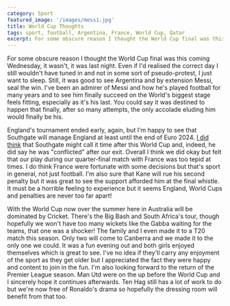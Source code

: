 ```yaml
---
category: Sport
featured_image: '/images/messi.jpg'
title: World Cup Thoughts
tags: sport, football, Argentina, France, World Cup, Qatar
excerpt: For some obscure reason I thought the World Cup final was this coming Wednesday, it wasn't, it was last night. Even if I'd realised the correct day I still wouldn't have tuned in and not in some sort of pseudo-protest, I just want to sleep. Still, it was good to see Argentina and by extension Messi, seal the win. I've been an admirer of Messi and how he's played football for many years and to see him finally succeed on the World's biggest stage feels fitting, especially as it's his last. You could say it was destined to happen that finally, after so many attempts, the only accolade eluding him would finally be his.
---
```

For some obscure reason I thought the World Cup final was this coming Wednesday, it wasn't, it was last night. Even if I'd realised the correct day I still wouldn't have tuned in and not in some sort of pseudo-protest, I just want to sleep. Still, it was good to see Argentina and by extension Messi, seal the win. I've been an admirer of Messi and how he's played football for many years and to see him finally succeed on the World's biggest stage feels fitting, especially as it's his last. You could say it was destined to happen that finally, after so many attempts, the only accolade eluding him would finally be his.

England's tournament ended early, again, but I'm happy to see that Southgate will manage England at least until the end of Euro 2024. [I did think](https://www.pntaylor.net/blog/world-cup-thoughts) that Southgate might call it time after this World Cup and, indeed, he did say he was "conflicted" after our exit. Overall I think we did okay but felt that our play during our quarter-final match with France was too tepid at times. I do think France were fortunate with some decisions but that's sport in general, not just football. I'm also sure that Kane will rue his second penalty but it was great to see the support afforded him at the final whistle. It must be a horrible feeling to experience but it seems England, World Cups and penalties are never too far apart!

With the World Cup now over the summer here in Australia will be dominated by Cricket. There's the Big Bash and South Africa's tour, though hopefully we won't have too many wickets like the Gabba waiting for the teams, that one was a shocker! The family and I even made it to a T20 match this season. Only two will come to Canberra and we made it to the only one we could. It was a fun evening out and both girls enjoyed themselves which is great to see. I've no idea if they'll carry any enjoyment of the sport as they get older but I appreciated the fact they were happy and content to join in the fun. I'm also looking forward to the return of the Premier League season. Man Utd were on the up before the World Cup and I sincerely hope it continues afterwards. Ten Hag still has a lot of work to do but we're now free of Ronaldo's drama so hopefully the dressing room will benefit from that too.
